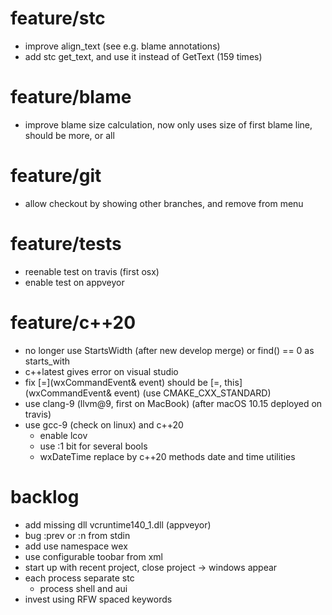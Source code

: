 # feature/stc
- improve align_text (see e.g. blame annotations)
- add stc get_text, and use it instead of GetText (159 times)

# feature/blame
- improve blame size calculation, now only uses size of first blame line,
  should be more, or all
  
# feature/git
- allow checkout by showing other branches, and remove from menu

# feature/tests
- reenable test on travis (first osx)
- enable test on appveyor

# feature/c++20
- no longer use StartsWidth (after new develop merge) or find() == 0
  as starts_with
- c++latest gives error on visual studio
- fix [=](wxCommandEvent& event) should be [=, this](wxCommandEvent& event)
  (use CMAKE_CXX_STANDARD)
- use clang-9 (llvm@9, first on MacBook) (after macOS 10.15 deployed on travis)
- use gcc-9 (check on linux) and c++20
  - enable lcov
  - use :1 bit for several bools
  - wxDateTime replace by c++20 methods date and time utilities

# backlog
- add missing dll vcruntime140_1.dll (appveyor) 
- bug :prev or :n from stdin
- add use namespace wex
- use configurable toobar from xml
- start up with recent project, close project
  -> windows appear
- each process separate stc
  - process shell and aui
- invest using RFW spaced keywords
